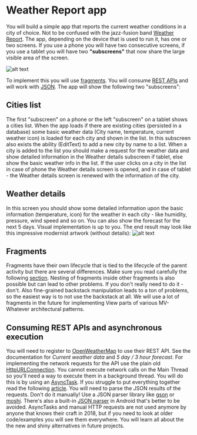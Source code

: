 # Weather Report app

You will build a simple app that reports the current weather conditions in a city of choice. Not to be confused with the jazz-fusion band [Weather Report](https://www.youtube.com/watch?v=lSUk8bSVHYc). The app, depending on the device that is used to run it, has one or two screens. If you use a phone you will have two consecutive screens, if you use a tablet you will have two __"subscreens"__ that now share the large visible area of the screen.

![alt text](https://developer.android.com/images/fundamentals/fragments.png "Fragments")

To implement this you will use [fragments](https://developer.android.com/guide/components/fragments). You will consume [REST APIs](https://en.wikipedia.org/wiki/Representational_state_transfer) and will work with [JSON](https://en.wikipedia.org/wiki/JSON). The app will show the following two "subscreens":

## Cities list

The first "subscreen" on a phone or the left "subscreen" on a tablet shows a cities list. When the app loads if there are existing cities (persisted in a database) some basic weather data (City name, temperature, current weather icon) is loaded for each city and shown in the list. In this subscreen also exists the ability (EditText) to add a new city by name to a list. When a city is added to the list you should make a request for the weather data and show detailed information in the Weather details subscreen if tablet, else show the basic weather info in the list. If the user clicks on a city in the list in case of phone the Weather details screen is opened, and in case of tablet - the Weather details screen is renewed with the information of the city.

## Weather details

In this screen you should show some detailed information upon the basic information (temperature, icon) for the weather in each city - like humidity, pressure, wind speed and so on. You can also show the forecast for the next 5 days. Visual implementation is up to you. 
The end result may look like this impressive modernist artwork (without details):
![alt text](https://i.imgur.com/4GxTBnY.png "wireframe")

## Fragments
Fragments have their own lifecycle that is tied to the lifecycle of the parent activity but there are several differences. Make sure you read carefully the following [section](https://developer.android.com/guide/components/fragments#Lifecycle). Nesting of fragments inside other fragments is also possible but can lead to other problems. If you don't really need to do it - don't. Also fine-grained backstack manipulation leads to a ton of problems, so the easiest way is to not use the backstack at all. We will use a lot of fragments in the future for implementing  View parts of various MV-Whatever architectural patterns. 


## Consuming REST APIs and asynchronous execution


You will need to register to [OpenWeatherMap](https://openweathermap.org/api) to use their REST API. See the documentation for _Current weather data_ and _5 day / 3 hour forecast_. For implementing the network requests for the API use the plain old [HttpURLConnection](https://developer.android.com/reference/java/net/HttpURLConnection). You cannot execute network calls on the Main Thread so you'll need a way to execute them in a background thread. You will do this is by using an [AsyncTask](https://developer.android.com/reference/android/os/AsyncTask). If you struggle to put everything together read the following [article](https://medium.com/@JasonCromer/android-asynctask-http-request-tutorial-6b429d833e28). You will need to parse the JSON results of the requests. Don't do it manually! Use a JSON parser library like [gson](https://github.com/google/gson) or [moshi](https://github.com/square/moshi/). There's also a built-in [JSON parser](https://developer.android.com/reference/org/json/package-summary) in Android that's better to be avoided. AsyncTasks and manual HTTP requests are not used anymore by anyone that knows their craft in 2018, but if you need to look at older code/examples you will see them everywhere. You will learn all about the the new and shiny alternatives in future projects.